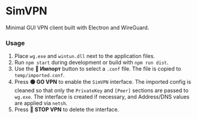 # SimVPN

Minimal GUI VPN client built with Electron and WireGuard.

### Usage

1. Place `wg.exe` and `wintun.dll` next to the application files.
2. Run `npm start` during development or build with `npm run dist`.
3. Use the **📄 Импорт** button to select a `.conf` file. The file is copied to `temp/imported.conf`.
4. Press **🟢 GO VPN** to enable the `SimVPN` interface. The imported config is
   cleaned so that only the `PrivateKey` and `[Peer]` sections are passed to
   `wg.exe`. The interface is created if necessary, and Address/DNS values are
   applied via `netsh`.
5. Press **🔴 STOP VPN** to delete the interface.
